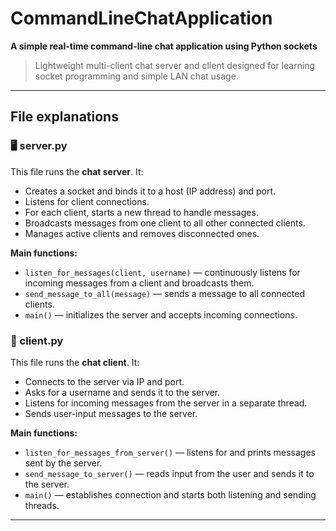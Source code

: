 # CommandLineChatApplication

**A simple real-time command-line chat application using Python sockets**

> Lightweight multi-client chat server and client designed for learning socket programming and simple LAN chat usage.
---

## File explanations

### 🖥️ server.py

This file runs the **chat server**. It:

* Creates a socket and binds it to a host (IP address) and port.
* Listens for client connections.
* For each client, starts a new thread to handle messages.
* Broadcasts messages from one client to all other connected clients.
* Manages active clients and removes disconnected ones.

**Main functions:**

* `listen_for_messages(client, username)` — continuously listens for incoming messages from a client and broadcasts them.
* `send_message_to_all(message)` — sends a message to all connected clients.
* `main()` — initializes the server and accepts incoming connections.

### 💬 client.py

This file runs the **chat client**. It:

* Connects to the server via IP and port.
* Asks for a username and sends it to the server.
* Listens for incoming messages from the server in a separate thread.
* Sends user-input messages to the server.

**Main functions:**

* `listen_for_messages_from_server()` — listens for and prints messages sent by the server.
* `send_message_to_server()` — reads input from the user and sends it to the server.
* `main()` — establishes connection and starts both listening and sending threads.

---